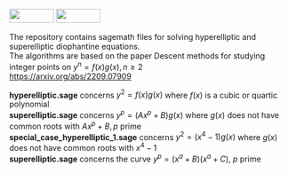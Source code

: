 <p float="left">
<img src="https://img.shields.io/badge/license-GPLv2-lightgrey.svg" width="80" height="25">
<img src="https://github.com/sagemath/artwork/blob/master/sage-logo-2018.svg" width="80" height="25"> 
</p>

The repository contains sagemath files for solving hyperelliptic and superelliptic diophantine equations.<br/>
The algorithms are based on the paper Descent methods for studying integer points on $y^n=f(x)g(x), n\ge 2$
<br>
https://arxiv.org/abs/2209.07909

**hyperelliptic.sage** concerns $y^2=f(x)g(x)$ where $f(x)$ is a cubic or quartic polynomial<br/>
**superelliptic.sage** concerns $y^p=(Ax^p+B)g(x)$ where $g(x)$ does not have common roots with $Ax^p+B, p$ prime<br/>
**special_case_hyperelliptic_1.sage** concerns $y^2=(x^4-1)g(x)$ where $g(x)$ does not have common roots with $x^4-1$<br/>
**superelliptic.sage** concerns the curve $y^p=(x^a+B)(x^a+C),$ $p$ prime<br/>
